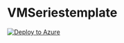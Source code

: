 # VMSeriestemplate
[![Deploy to Azure](http://azuredeploy.net/deploybutton.png)](https://azuredeploy.net/)
